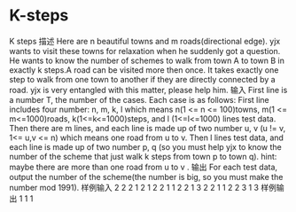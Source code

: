 # K-steps
K steps
描述
Here are n beautiful towns and m roads(directional edge). yjx wants to visit these towns for relaxation when he suddenly 
got a question. He wants to know the number of schemes  to walk from town A to town B in exactly k steps.A road can be 
visited more then once. It takes exactly one step to walk from one town to another if they are directly connected by a road.
yjx is very entangled with this matter, please help him.
输入
First line is a number T, the number of the cases.
Each case is as follows:
First line includes four number: n, m, k, l which means n(1 <= n <= 100)towns, m(1 <= m<=1000)roads, k(1<=k<=1000)steps,
and l (1<=l<=1000) lines test data.
Then there are m lines, and each line is made up of two number u, v (u != v, 1<= u,v <= n) which means one road from u to v.
Then l lines test data, and each line is made up of two number p, q (so you must help yjx to know the number of the scheme that just walk k steps from town p to town q).
hint: maybe there are more than one road from u to v .
输出
For each test data, output the number of the scheme(the number is big, so you must make the number mod 1991).
样例输入
2
2 2 1 2
1 2
2 1
1 2
2 1
3 2 2 1
1 2
2 3
1 3
样例输出
1
1
1
